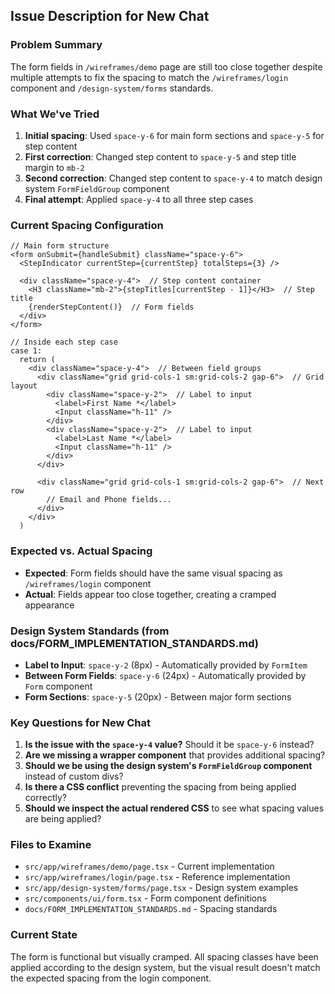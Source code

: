 ## **Issue Description for New Chat**

### **Problem Summary**
The form fields in `/wireframes/demo` page are still too close together despite multiple attempts to fix the spacing to match the `/wireframes/login` component and `/design-system/forms` standards.

### **What We've Tried**
1. **Initial spacing**: Used `space-y-6` for main form sections and `space-y-5` for step content
2. **First correction**: Changed step content to `space-y-5` and step title margin to `mb-2`
3. **Second correction**: Changed step content to `space-y-4` to match design system `FormFieldGroup` component
4. **Final attempt**: Applied `space-y-4` to all three step cases

### **Current Spacing Configuration**
```tsx
// Main form structure
<form onSubmit={handleSubmit} className="space-y-6">
  <StepIndicator currentStep={currentStep} totalSteps={3} />
  
  <div className="space-y-4">  // Step content container
    <H3 className="mb-2">{stepTitles[currentStep - 1]}</H3>  // Step title
    {renderStepContent()}  // Form fields
  </div>
</form>

// Inside each step case
case 1:
  return (
    <div className="space-y-4">  // Between field groups
      <div className="grid grid-cols-1 sm:grid-cols-2 gap-6">  // Grid layout
        <div className="space-y-2">  // Label to input
          <label>First Name *</label>
          <Input className="h-11" />
        </div>
        <div className="space-y-2">  // Label to input
          <label>Last Name *</label>
          <Input className="h-11" />
        </div>
      </div>
      
      <div className="grid grid-cols-1 sm:grid-cols-2 gap-6">  // Next row
        // Email and Phone fields...
      </div>
    </div>
  )
```

### **Expected vs. Actual Spacing**
- **Expected**: Form fields should have the same visual spacing as `/wireframes/login` component
- **Actual**: Fields appear too close together, creating a cramped appearance

### **Design System Standards (from docs/FORM_IMPLEMENTATION_STANDARDS.md)**
- **Label to Input**: `space-y-2` (8px) - Automatically provided by `FormItem`
- **Between Form Fields**: `space-y-6` (24px) - Automatically provided by `Form` component
- **Form Sections**: `space-y-5` (20px) - Between major form sections

### **Key Questions for New Chat**
1. **Is the issue with the `space-y-4` value?** Should it be `space-y-6` instead?
2. **Are we missing a wrapper component** that provides additional spacing?
3. **Should we be using the design system's `FormFieldGroup` component** instead of custom divs?
4. **Is there a CSS conflict** preventing the spacing from being applied correctly?
5. **Should we inspect the actual rendered CSS** to see what spacing values are being applied?

### **Files to Examine**
- `src/app/wireframes/demo/page.tsx` - Current implementation
- `src/app/wireframes/login/page.tsx` - Reference implementation  
- `src/app/design-system/forms/page.tsx` - Design system examples
- `src/components/ui/form.tsx` - Form component definitions
- `docs/FORM_IMPLEMENTATION_STANDARDS.md` - Spacing standards

### **Current State**
The form is functional but visually cramped. All spacing classes have been applied according to the design system, but the visual result doesn't match the expected spacing from the login component.